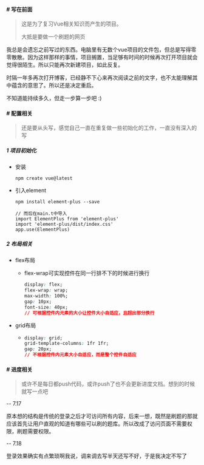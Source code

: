 #### # 写在前面

> 这是为了复习Vue相关知识而产生的项目。
>
> 大抵是要做一个刷题的网页



我总是会遗忘之前写过的东西。电脑里有无数个vue项目的文件包，但总是写得零零散散。因为这样那样的事情，项目搁置，当足够有时间的时候再次打开项目就会觉得很陌生。所以只能再次新建项目，如此反复。

时隔一年多再次打开博客，已经静不下心来再次阅读之前的文字，也不太能理解其中蕴含的意思了。所以还是决定重启。

不知道能持续多久，但走一步算一步吧 :)



#### # 配置相关

> 还是要从头写，感觉自己一直在重复做一些初始化的工作，一直没有深入的写



##### 1 项目初始化

- 安装

  ```
  npm create vue@latest
  ```

- 引入element

  ```vue
  npm install element-plus --save
  
  // 而后在main.t中导入
  import ElementPlus from 'element-plus'
  import 'element-plus/dist/index.css'
  app.use(ElementPlus)
  ```




##### 2 布局相关

- flex布局

  - flex-wrap可实现控件在同一行排不下的时候进行换行

    ```css
    display: flex;
    flex-wrap: wrap;
    max-width: 100%;
    gap: 10px;
    font-size: 40px;
    // 可根据控件内元素的大小让控件大小自适应，且超出部分换行
    ```

- grid布局

  - ```css
    display: grid;
    grid-template-columns: 1fr 1fr;
    gap: 20px;
    // 不根据控件内元素大小自适应，而是整个控件自适应
    ```





#### # 进度相关

> 或许不是每日都push代码，或许push了也不会更新进度文档。想到的时候就写一点吧



-- 7.17

原本想的结构是传统的登录之后才可访问所有内容，后来一想，既然是刷题的那就应该首先让用户直观的知道有哪些可以刷的题库。所以改成了访问页面不需要权限，刷题需要权限。



-- 7.18

登录效果确实有点繁琐啊我说，调来调去写半天还写不好，于是我决定不写了

















